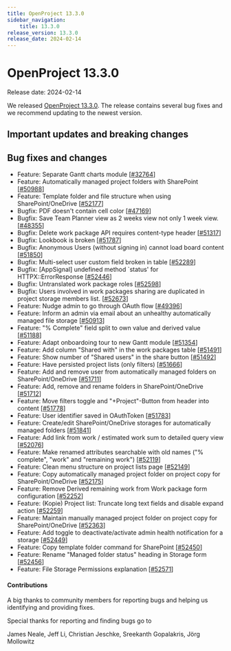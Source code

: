 ```yaml
---
title: OpenProject 13.3.0
sidebar_navigation:
    title: 13.3.0
release_version: 13.3.0
release_date: 2024-02-14
---
```


# OpenProject 13.3.0

Release date: 2024-02-14

We released [OpenProject 13.3.0](https://community.openproject.org/versions/1487).
The release contains several bug fixes and we recommend updating to the newest version.


## Important updates and breaking changes

<!-- Remove this section if empty, add to it in pull requests linking to tickets and provide information -->

<!--more-->

## Bug fixes and changes

<!-- Warning: Anything within the below lines will be automatically removed by the release script -->
<!-- BEGIN AUTOMATED SECTION -->

- Feature: Separate Gantt charts module \[[#32764](https://community.openproject.org/wp/32764)\]
- Feature: Automatically managed project folders with SharePoint \[[#50988](https://community.openproject.org/wp/50988)\]
- Feature: Template folder and file structure when using SharePoint/OneDrive \[[#52177](https://community.openproject.org/wp/52177)\]
- Bugfix: PDF doesn't contain cell color \[[#47169](https://community.openproject.org/wp/47169)\]
- Bugfix: Save Team Planner view as 2 weeks view not only 1 week view. \[[#48355](https://community.openproject.org/wp/48355)\]
- Bugfix: Delete work package API requires content-type header \[[#51317](https://community.openproject.org/wp/51317)\]
- Bugfix: Lookbook is broken \[[#51787](https://community.openproject.org/wp/51787)\]
- Bugfix: Anonymous Users (without signing in) cannot load board content \[[#51850](https://community.openproject.org/wp/51850)\]
- Bugfix: Multi-select user custom field broken in table \[[#52289](https://community.openproject.org/wp/52289)\]
- Bugfix: [AppSignal] undefined method `status' for HTTPX::ErrorResponse \[[#52446](https://community.openproject.org/wp/52446)\]
- Bugfix: Untranslated work package roles \[[#52598](https://community.openproject.org/wp/52598)\]
- Bugfix: Users involved in work packages sharing are duplicated in project storage members list.  \[[#52673](https://community.openproject.org/wp/52673)\]
- Feature: Nudge admin to go through OAuth flow \[[#49396](https://community.openproject.org/wp/49396)\]
- Feature: Inform an admin via email about an unhealthy automatically managed file storage \[[#50913](https://community.openproject.org/wp/50913)\]
- Feature: "% Complete" field split to own value and derived value \[[#51188](https://community.openproject.org/wp/51188)\]
- Feature: Adapt onboardoing tour to new Gantt module \[[#51354](https://community.openproject.org/wp/51354)\]
- Feature: Add column "Shared with" in the work packages table \[[#51491](https://community.openproject.org/wp/51491)\]
- Feature: Show number of "Shared users" in the share button \[[#51492](https://community.openproject.org/wp/51492)\]
- Feature: Have persisted project lists (only filters) \[[#51666](https://community.openproject.org/wp/51666)\]
- Feature: Add and remove user from automatically managed folders on SharePoint/OneDrive \[[#51711](https://community.openproject.org/wp/51711)\]
- Feature: Add, remove and rename folders in SharePoint/OneDrive \[[#51712](https://community.openproject.org/wp/51712)\]
- Feature: Move filters toggle and "+Project"-Button from header into content \[[#51778](https://community.openproject.org/wp/51778)\]
- Feature: User identifier saved in OAuthToken \[[#51783](https://community.openproject.org/wp/51783)\]
- Feature: Create/edit SharePoint/OneDrive storages for automatically managed folders \[[#51841](https://community.openproject.org/wp/51841)\]
- Feature: Add link from work / estimated work sum to detailed query view \[[#52076](https://community.openproject.org/wp/52076)\]
- Feature: Make renamed attributes searchable with old names ("% complete", "work" and "remaining work") \[[#52119](https://community.openproject.org/wp/52119)\]
- Feature: Clean menu structure on project lists page \[[#52149](https://community.openproject.org/wp/52149)\]
- Feature: Copy automatically managed project folder on project copy for SharePoint/OneDrive \[[#52175](https://community.openproject.org/wp/52175)\]
- Feature: Remove Derived remaining work from Work package form configuration \[[#52252](https://community.openproject.org/wp/52252)\]
- Feature: (Kopie) Project list: Truncate long text fields and disable expand action \[[#52259](https://community.openproject.org/wp/52259)\]
- Feature: Maintain manually managed project folder on project copy for SharePoint/OneDrive \[[#52363](https://community.openproject.org/wp/52363)\]
- Feature: Add toggle to deactivate/activate admin health notification for a storage \[[#52449](https://community.openproject.org/wp/52449)\]
- Feature: Copy template folder command for SharePoint \[[#52450](https://community.openproject.org/wp/52450)\]
- Feature: Rename "Managed folder status" heading in Storage form \[[#52456](https://community.openproject.org/wp/52456)\]
- Feature: File Storage Permissions explanation \[[#52571](https://community.openproject.org/wp/52571)\]

<!-- END AUTOMATED SECTION -->
<!-- Warning: Anything above this line will be automatically removed by the release script -->

#### Contributions
A big thanks to community members for reporting bugs and helping us identifying and providing fixes.

Special thanks for reporting and finding bugs go to

James Neale, Jeff Li, Christian Jeschke, Sreekanth Gopalakris, Jörg Mollowitz
